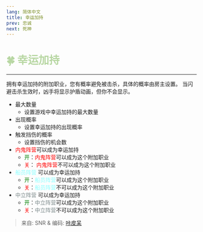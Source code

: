 ```yaml
---
lang: 简体中文
title: 幸运加持
prev: 忠诚
next: 死神
---
```


# <font color=#b8d7a3>🍀 <b>幸运加持</b></font> <Badge text="Helpful" type="tip" vertical="middle"/>

***

拥有幸运加持的附加职业，您有概率避免被击杀，具体的概率由房主设置。 当闪避击杀生效时，凶手将显示护盾动画，但你不会显示。

- 最大数量
  - 设置游戏中幸运加持的最大数量
- 出现概率
  - 设置幸运加持的出现概率
- 触发挡伤的概率
  - 设置挡伤的机会数
- <font color=red>内鬼阵营</font>可以成为幸运加持
  - <font color=green>开</font>：<font color=red>内鬼阵营</font>可以成为这个附加职业
  - <font color=red>关</font>： <font color=red>内鬼阵营</font>不可以成为这个附加职业
- <font color=#8cffff>船员阵营</font> 可以成为幸运加持
  - <font color=green>开</font>：<font color=#8cffff>船员阵营</font>可以成为这个附加职业
  - <font color=red>关</font>：<font color=#8cffff>船员阵营</font>不可以成为这个附加职业
- <font color=#7f8c8d>中立阵营</font> 可以成为幸运加持
  - <font color=green>开</font>：<font color=#7f8c8d>中立阵营</font>可以成为这个附加职业
  - <font color=red>关</font>：<font color=#7f8c8d>中立阵营</font>不可以成为这个附加职业

> 来自: SNR & 编码: [咔皮呆](https://github.com/KARPED1EM)

